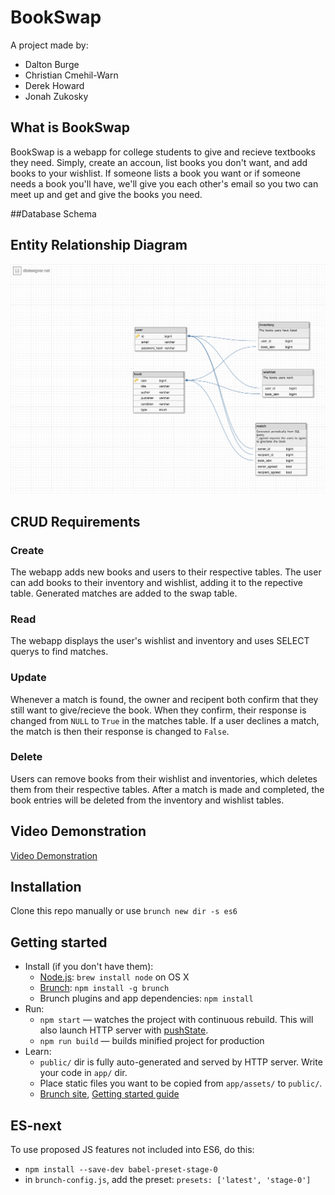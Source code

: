 # BookSwap

A project made by: 
* Dalton Burge 
* Christian Cmehil-Warn 
* Derek Howard 
* Jonah Zukosky

## What is BookSwap

BookSwap is a webapp for college students to give and recieve textbooks they need. Simply, create an accoun, list books you don't want, and add books to your wishlist.
If someone lists a book you want or if someone needs a book you'll have, we'll give you each other's email so you two can meet up and get and give the books you need.

##Database Schema

## Entity Relationship Diagram

![ERD](download.png?raw=true)

## CRUD Requirements

### Create 

The webapp adds new books and users to their respective tables. The user can add books to their inventory and wishlist, adding it to the repective table. Generated matches are added to the swap table.

### Read

The webapp displays the user's wishlist and inventory and uses SELECT querys to find matches.

### Update

Whenever a match is found, the owner and recipent both confirm that they still want to give/recieve the book. When they confirm, their response is changed from `NULL` to `True` in the matches table. If a user declines a match, the match is then their response is changed to `False`.

### Delete

Users can remove books from their wishlist and inventories, which deletes them from their respective tables. After a match is made and completed, the book entries will be deleted from the inventory and wishlist tables.

## Video Demonstration

[Video Demonstration](https://youtube.com)

## Installation

Clone this repo manually or use `brunch new dir -s es6`

## Getting started

* Install (if you don't have them):
    * [Node.js](http://nodejs.org): `brew install node` on OS X
    * [Brunch](http://brunch.io): `npm install -g brunch`
    * Brunch plugins and app dependencies: `npm install`
* Run:
    * `npm start` — watches the project with continuous rebuild. This will also launch HTTP server with [pushState](https://developer.mozilla.org/en-US/docs/Web/Guide/API/DOM/Manipulating_the_browser_history).
    * `npm run build` — builds minified project for production
* Learn:
    * `public/` dir is fully auto-generated and served by HTTP server.  Write your code in `app/` dir.
    * Place static files you want to be copied from `app/assets/` to `public/`.
    * [Brunch site](http://brunch.io), [Getting started guide](https://github.com/brunch/brunch-guide#readme)

## ES-next

To use proposed JS features not included into ES6, do this:

* `npm install --save-dev babel-preset-stage-0`
* in `brunch-config.js`, add the preset: `presets: ['latest', 'stage-0']`
